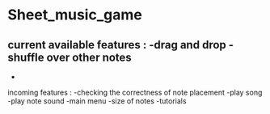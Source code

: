 # Sheet_music_game

current available features :
-drag and drop
-shuffle over other notes
-
-

incoming features :
-checking the correctness of note placement
-play song
-play note sound
-main menu
-size of notes
-tutorials
